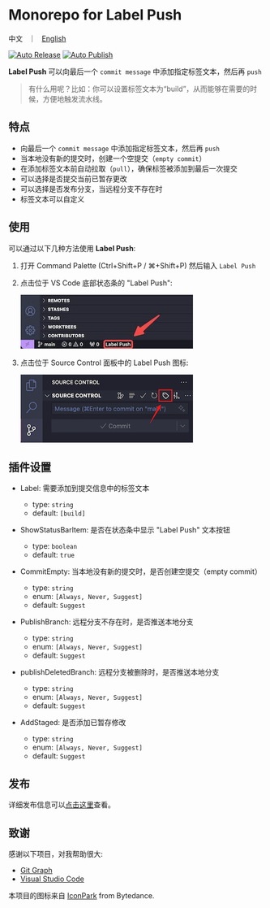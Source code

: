 # Monorepo for Label Push

<p align="left">
    中文 &nbsp ｜ &nbsp <a href="./README.md">English</a>
</p>

[![Auto Release](https://github.com/wy-luke/label-push/actions/workflows/release.yml/badge.svg)](https://github.com/wy-luke/label-push/actions/workflows/release.yml)
[![Auto Publish](https://github.com/wy-luke/label-push/actions/workflows/publish.yml/badge.svg)](https://github.com/wy-luke/label-push/actions/workflows/publish.yml)

**Label Push** 可以向最后一个 `commit message` 中添加指定标签文本，然后再 `push`

> 有什么用呢？比如：你可以设置标签文本为“build”，从而能够在需要的时候，方便地触发流水线。

## 特点

- 向最后一个 `commit message` 中添加指定标签文本，然后再 `push`
- 当本地没有新的提交时，创建一个空提交（`empty commit`）
- 在添加标签文本前自动拉取（`pull`），确保标签被添加到最后一次提交
- 可以选择是否提交当前已暂存更改
- 可以选择是否发布分支，当远程分支不存在时
- 标签文本可以自定义

## 使用

可以通过以下几种方法使用 **Label Push**:

1. 打开 Command Palette (Ctrl+Shift+P / ⌘+Shift+P) 然后输入 `Label Push`
2. 点击位于 VS Code 底部状态条的 "Label Push":

   ![Status Bar Menu](https://github.com/wy-luke/label-push/blob/main/apps/vscode/resources/status-bar.jpeg)

3. 点击位于 Source Control 面板中的 Label Push 图标:

   ![Souce Control View Navigation Menu](https://raw.githubusercontent.com/wy-luke/label-push/main/apps/vscode/resources/menu-navigation.png)

## 插件设置

- Label: 需要添加到提交信息中的标签文本

  - type: `string`
  - default: `[build]`

- ShowStatusBarItem: 是否在状态条中显示 "Label Push" 文本按钮

  - type: `boolean`
  - default: `true`

- CommitEmpty: 当本地没有新的提交时，是否创建空提交（empty commit）

  - type: `string`
  - enum: `[Always, Never, Suggest]`
  - default: `Suggest`

- PublishBranch: 远程分支不存在时，是否推送本地分支

  - type: `string`
  - enum: `[Always, Never, Suggest]`
  - default: `Suggest`

- publishDeletedBranch: 远程分支被删除时，是否推送本地分支

  - type: `string`
  - enum: `[Always, Never, Suggest]`
  - default: `Suggest`

- AddStaged: 是否添加已暂存修改
  - type: `string`
  - enum: `[Always, Never, Suggest]`
  - default: `Suggest`

## 发布

详细发布信息可以[点击这里](CHANGELOG.md)查看。

## 致谢

感谢以下项目，对我帮助很大:

- [Git Graph](https://github.com/mhutchie/vscode-git-graph)
- [Visual Studio Code](https://github.com/microsoft/vscode)

本项目的图标来自 [IconPark](https://github.com/bytedance/iconpark) from Bytedance.
